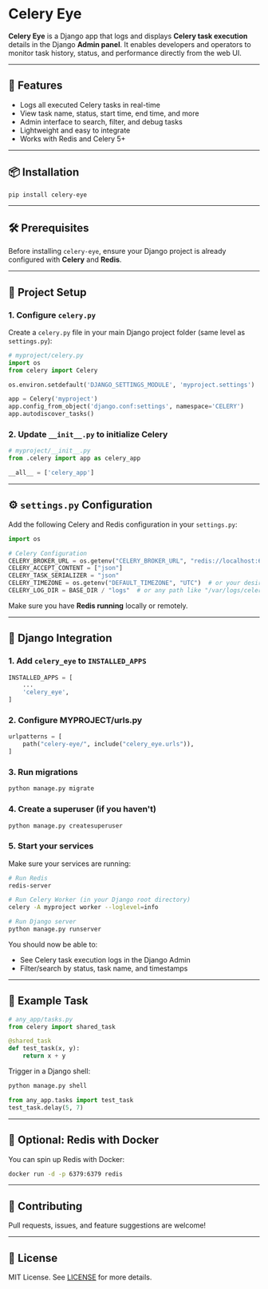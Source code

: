 # Celery Eye

**Celery Eye** is a Django app that logs and displays **Celery task execution** details in the Django **Admin panel**. It enables developers and operators to monitor task history, status, and performance directly from the web UI.

---

## 🚀 Features

- Logs all executed Celery tasks in real-time
- View task name, status, start time, end time, and more
- Admin interface to search, filter, and debug tasks
- Lightweight and easy to integrate
- Works with Redis and Celery 5+

---

## 📦 Installation

```bash
pip install celery-eye
```

---

## 🛠️ Prerequisites

Before installing `celery-eye`, ensure your Django project is already configured with **Celery** and **Redis**.

---

## 🔧 Project Setup

### 1. Configure `celery.py`

Create a `celery.py` file in your main Django project folder (same level as `settings.py`):

```python
# myproject/celery.py
import os
from celery import Celery

os.environ.setdefault('DJANGO_SETTINGS_MODULE', 'myproject.settings')

app = Celery('myproject')
app.config_from_object('django.conf:settings', namespace='CELERY')
app.autodiscover_tasks()
```

### 2. Update `__init__.py` to initialize Celery

```python
# myproject/__init__.py
from .celery import app as celery_app

__all__ = ['celery_app']
```

---

## ⚙️ `settings.py` Configuration

Add the following Celery and Redis configuration in your `settings.py`:

```python
import os

# Celery Configuration
CELERY_BROKER_URL = os.getenv("CELERY_BROKER_URL", "redis://localhost:6379/0")
CELERY_ACCEPT_CONTENT = ["json"]
CELERY_TASK_SERIALIZER = "json"
CELERY_TIMEZONE = os.getenv("DEFAULT_TIMEZONE", "UTC")  # or your desired timezone
CELERY_LOG_DIR = BASE_DIR / "logs"  # or any path like "/var/logs/celery_eye/ or your path mount in your docker volumes"

```

Make sure you have **Redis running** locally or remotely.

---

## 🧩 Django Integration

### 1. Add `celery_eye` to `INSTALLED_APPS`

```python
INSTALLED_APPS = [
    ...
    'celery_eye',
]
```

### 2. Configure MYPROJECT/urls.py

```python
urlpatterns = [
    path("celery-eye/", include("celery_eye.urls")),
]
```

### 3. Run migrations

```bash
python manage.py migrate
```

### 4. Create a superuser (if you haven't)

```bash
python manage.py createsuperuser
```

### 5. Start your services

Make sure your services are running:

```bash
# Run Redis
redis-server

# Run Celery Worker (in your Django root directory)
celery -A myproject worker --loglevel=info

# Run Django server
python manage.py runserver
```

You should now be able to:

- See Celery task execution logs in the Django Admin
- Filter/search by status, task name, and timestamps

---

## 🧪 Example Task

```python
# any_app/tasks.py
from celery import shared_task

@shared_task
def test_task(x, y):
    return x + y
```

Trigger in a Django shell:

```bash
python manage.py shell
```

```python
from any_app.tasks import test_task
test_task.delay(5, 7)
```

---

## 🐳 Optional: Redis with Docker

You can spin up Redis with Docker:

```bash
docker run -d -p 6379:6379 redis
```

---

## 🤝 Contributing

Pull requests, issues, and feature suggestions are welcome!

---

## 📄 License

MIT License. See [LICENSE](LICENSE) for more details.
